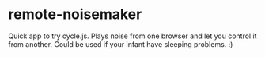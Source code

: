 # remote-noisemaker
Quick app to try cycle.js. Plays noise from one browser and let you control it from another. Could be used if your infant have sleeping problems. :)
